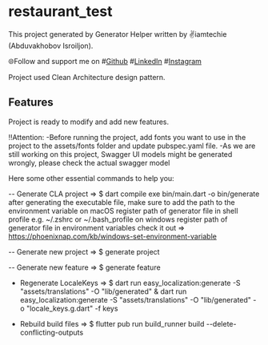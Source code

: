 # restaurant_test

This project generated by Generator Helper written by ✌️iamtechie (Abduvakhobov Isroiljon).

🌐Follow and support me on 
#[Github](https://github.com/iamtechieboy)
#[LinkedIn](https://www.linkedin.com/in/abduvohobov-isroiljon/)
#[Instagram](https://www.instagram.com/iamtechie_/)

Project used Clean Architecture design pattern.

## Features
Project is ready to modify and add new features.

‼️Attention:
  -Before running the project, add fonts you want to use in the project to the assets/fonts folder and update pubspec.yaml file.
  -As we are still working on this project, Swagger UI models might be generated wrongly, please check the actual swagger model

Here some other essential commands to help you:

-- Generate CLA project =>
  $ dart compile exe bin/main.dart -o bin/generate
     after generating the executable file, make sure to add the path to the environment variable
     on macOS register path of generator file in shell profile e.g. ~/.zshrc or ~/.bash_profile
     on windows register path of generator file in environment variables check it out => https://phoenixnap.com/kb/windows-set-environment-variable

-- Generate new project =>
  $ generate project

-- Generate new feature =>
  $ generate feature

- Regenerate LocaleKeys =>
  $ dart run easy_localization:generate -S "assets/translations" -O "lib/generated" & dart run easy_localization:generate -S "assets/translations" -O "lib/generated" -o "locale_keys.g.dart" -f keys

- Rebuild build files =>
  $ flutter pub run build_runner build --delete-conflicting-outputs
 
      